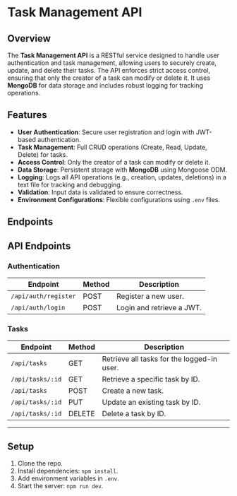 # Task Management API


## Overview
The **Task Management API** is a RESTful service designed to handle user authentication and task management, allowing users to securely create, update, and delete their tasks. The API enforces strict access control, ensuring that only the creator of a task can modify or delete it. It uses **MongoDB** for data storage and includes robust logging for tracking operations.


## Features
- **User Authentication**: Secure user registration and login with JWT-based authentication.
- **Task Management**: Full CRUD operations (Create, Read, Update, Delete) for tasks.
- **Access Control**: Only the creator of a task can modify or delete it.
- **Data Storage**: Persistent storage with **MongoDB** using Mongoose ODM.
- **Logging**: Logs all API operations (e.g., creation, updates, deletions) in a text file for tracking and debugging.
- **Validation**: Input data is validated to ensure correctness.
- **Environment Configurations**: Flexible configurations using `.env` files.


## Endpoints

## API Endpoints

### **Authentication**
| Endpoint               | Method | Description                |
|------------------------|--------|----------------------------|
| `/api/auth/register`   | POST   | Register a new user.       |
| `/api/auth/login`      | POST   | Login and retrieve a JWT.  |

### **Tasks**
| Endpoint               | Method | Description                                |
|------------------------|--------|--------------------------------------------|
| `/api/tasks`           | GET    | Retrieve all tasks for the logged-in user. |
| `/api/tasks/:id`       | GET    | Retrieve a specific task by ID.            |
| `/api/tasks`           | POST   | Create a new task.                         |
| `/api/tasks/:id`       | PUT    | Update an existing task by ID.             |
| `/api/tasks/:id`       | DELETE | Delete a task by ID.                       |

---


## Setup
1. Clone the repo.
2. Install dependencies: `npm install`.
3. Add environment variables in `.env`.
4. Start the server: `npm run dev`.

